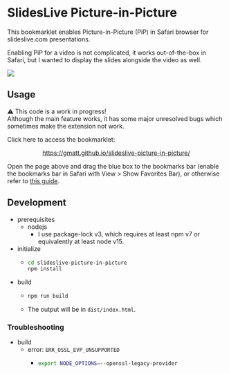 # SlidesLive Picture-in-Picture

This bookmarklet enables Picture-in-Picture (PiP) in Safari browser for slideslive.com presentations.

Enabling PiP for a video is not complicated, it works out-of-the-box in Safari, but I wanted to display the slides alongside the video as well.

![](docs/images/demo.gif)

## Usage

:warning: This code is a work in progress!  
Although the main feature works, it has some major unresolved bugs which sometimes make the extension not work.

Click here to access the bookmarklet:

<p align="center">
    <a href="https://gmatt.github.io/slideslive-picture-in-picture/
">https://gmatt.github.io/slideslive-picture-in-picture/</a>
</p>

Open the page above and drag the blue box to the bookmarks bar (enable the bookmarks bar in Safari with View > Show Favorites Bar), or otherwise refer to [this guide](https://mreidsma.github.io/bookmarklets/installing.html).

## Development

-   prerequisites
    -   nodejs
        -   I use package-lock v3, which requires at least npm v7 or equivalently at least node v15.
-   initialize
    -   ```bash
        cd slideslive-picture-in-picture
        npm install
        ```
-   build
    -   ```bash
        npm run build
        ```
    -   The output will be in `dist/index.html`.

### Troubleshooting

-   build
    -   error: `ERR_OSSL_EVP_UNSUPPORTED`
        -   ```bash
            export NODE_OPTIONS=--openssl-legacy-provider
            ```
